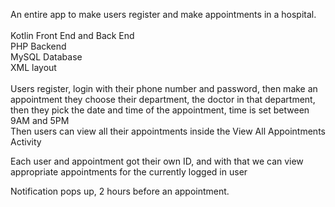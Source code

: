 An entire app to make users register and make appointments in a hospital. <br/>
<br/>
Kotlin Front End and Back End <br/>
PHP Backend <br/>
MySQL Database <br/>
XML layout <br/>
<br/>
Users register, login with their phone number and password, then make an appointment they choose their department, the doctor in that department, then they pick the date and time of the appointment, time is set between 9AM and 5PM <br/>
Then users can view all their appointments inside the View All Appointments Activity <br/>

Each user and appointment got their own ID, and with that we can view appropriate appointments for the currently logged in user <br/>

Notification pops up, 2 hours before an appointment.<br/>
